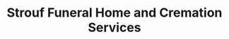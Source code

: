 ---
title: "Strouf Funeral Home and Cremation Services"
url: /racine/strouf-funeral-home-and-cremation-services/
shop: funeral directors
---